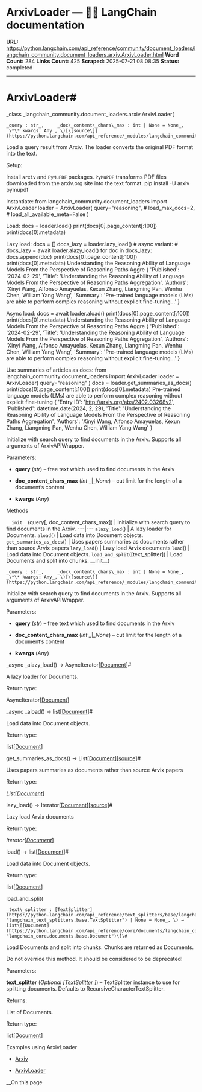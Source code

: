 # ArxivLoader — 🦜🔗 LangChain  documentation

**URL:** https://python.langchain.com/api_reference/community/document_loaders/langchain_community.document_loaders.arxiv.ArxivLoader.html
**Word Count:** 284
**Links Count:** 425
**Scraped:** 2025-07-21 08:08:35
**Status:** completed

---

# ArxivLoader\#

_class _langchain\_community.document\_loaders.arxiv.ArxivLoader\(

    _query : str_,     _doc\_content\_chars\_max : int | None = None_,     _\*\* kwargs: Any_, \)[\[source\]](https://python.langchain.com/api_reference/_modules/langchain_community/document_loaders/arxiv.html#ArxivLoader)\#     

Load a query result from Arxiv. The loader converts the original PDF format into the text.

Setup:     

Install `arxiv` and `PyMuPDF` packages. `PyMuPDF` transforms PDF files downloaded from the arxiv.org site into the text format.               pip install -U arxiv pymupdf     

Instantiate:                    from langchain_community.document_loaders import ArxivLoader          loader = ArxivLoader(         query="reasoning",         # load_max_docs=2,         # load_all_available_meta=False     )     

Load:                    docs = loader.load()     print(docs[0].page_content[:100])     print(docs[0].metadata)     

Lazy load:                    docs = []     docs_lazy = loader.lazy_load()          # async variant:     # docs_lazy = await loader.alazy_load()          for doc in docs_lazy:         docs.append(doc)     print(docs[0].page_content[:100])     print(docs[0].metadata)                    Understanding the Reasoning Ability of Language Models     From the Perspective of Reasoning Paths Aggre     {         'Published': '2024-02-29',         'Title': 'Understanding the Reasoning Ability of Language Models From the                 Perspective of Reasoning Paths Aggregation',         'Authors': 'Xinyi Wang, Alfonso Amayuelas, Kexun Zhang, Liangming Pan,                 Wenhu Chen, William Yang Wang',         'Summary': 'Pre-trained language models (LMs) are able to perform complex reasoning                 without explicit fine-tuning...'     }     

Async load:                    docs = await loader.aload()     print(docs[0].page_content[:100])     print(docs[0].metadata)                    Understanding the Reasoning Ability of Language Models     From the Perspective of Reasoning Paths Aggre     {         'Published': '2024-02-29',         'Title': 'Understanding the Reasoning Ability of Language Models From the                 Perspective of Reasoning Paths Aggregation',         'Authors': 'Xinyi Wang, Alfonso Amayuelas, Kexun Zhang, Liangming Pan,                 Wenhu Chen, William Yang Wang',         'Summary': 'Pre-trained language models (LMs) are able to perform complex reasoning                 without explicit fine-tuning...'     }     

Use summaries of articles as docs:                    from langchain_community.document_loaders import ArxivLoader          loader = ArxivLoader(         query="reasoning"     )          docs = loader.get_summaries_as_docs()     print(docs[0].page_content[:100])     print(docs[0].metadata)                    Pre-trained language models (LMs) are able to perform complex reasoning     without explicit fine-tuning     {         'Entry ID': 'http://arxiv.org/abs/2402.03268v2',         'Published': datetime.date(2024, 2, 29),         'Title': 'Understanding the Reasoning Ability of Language Models From the                 Perspective of Reasoning Paths Aggregation',         'Authors': 'Xinyi Wang, Alfonso Amayuelas, Kexun Zhang, Liangming Pan,                 Wenhu Chen, William Yang Wang'     }     

Initialize with search query to find documents in the Arxiv. Supports all arguments of ArxivAPIWrapper.

Parameters:     

  * **query** \(_str_\) – free text which used to find documents in the Arxiv

  * **doc\_content\_chars\_max** \(_int_ _|__None_\) – cut limit for the length of a document’s content

  * **kwargs** \(_Any_\)

Methods

`__init__`\(query\[, doc\_content\_chars\_max\]\) | Initialize with search query to find documents in the Arxiv.   ---|---   `alazy_load`\(\) | A lazy loader for Documents.   `aload`\(\) | Load data into Document objects.   `get_summaries_as_docs`\(\) | Uses papers summaries as documents rather than source Arvix papers   `lazy_load`\(\) | Lazy load Arvix documents   `load`\(\) | Load data into Document objects.   `load_and_split`\(\[text\_splitter\]\) | Load Documents and split into chunks.      \_\_init\_\_\(

    _query : str_,     _doc\_content\_chars\_max : int | None = None_,     _\*\* kwargs: Any_, \)[\[source\]](https://python.langchain.com/api_reference/_modules/langchain_community/document_loaders/arxiv.html#ArxivLoader.__init__)\#     

Initialize with search query to find documents in the Arxiv. Supports all arguments of ArxivAPIWrapper.

Parameters:     

  * **query** \(_str_\) – free text which used to find documents in the Arxiv

  * **doc\_content\_chars\_max** \(_int_ _|__None_\) – cut limit for the length of a document’s content

  * **kwargs** \(_Any_\)

_async _alazy\_load\(\) → AsyncIterator\[[Document](https://python.langchain.com/api_reference/core/documents/langchain_core.documents.base.Document.html#langchain_core.documents.base.Document "langchain_core.documents.base.Document")\]\#     

A lazy loader for Documents.

Return type:     

AsyncIterator\[[Document](https://python.langchain.com/api_reference/core/documents/langchain_core.documents.base.Document.html#langchain_core.documents.base.Document "langchain_core.documents.base.Document")\]

_async _aload\(\) → list\[[Document](https://python.langchain.com/api_reference/core/documents/langchain_core.documents.base.Document.html#langchain_core.documents.base.Document "langchain_core.documents.base.Document")\]\#     

Load data into Document objects.

Return type:     

list\[[Document](https://python.langchain.com/api_reference/core/documents/langchain_core.documents.base.Document.html#langchain_core.documents.base.Document "langchain_core.documents.base.Document")\]

get\_summaries\_as\_docs\(\) → List\[[Document](https://python.langchain.com/api_reference/core/documents/langchain_core.documents.base.Document.html#langchain_core.documents.base.Document "langchain_core.documents.base.Document")\][\[source\]](https://python.langchain.com/api_reference/_modules/langchain_community/document_loaders/arxiv.html#ArxivLoader.get_summaries_as_docs)\#     

Uses papers summaries as documents rather than source Arvix papers

Return type:     

_List_\[[_Document_](https://python.langchain.com/api_reference/core/documents/langchain_core.documents.base.Document.html#langchain_core.documents.base.Document "langchain_core.documents.base.Document")\]

lazy\_load\(\) → Iterator\[[Document](https://python.langchain.com/api_reference/core/documents/langchain_core.documents.base.Document.html#langchain_core.documents.base.Document "langchain_core.documents.base.Document")\][\[source\]](https://python.langchain.com/api_reference/_modules/langchain_community/document_loaders/arxiv.html#ArxivLoader.lazy_load)\#     

Lazy load Arvix documents

Return type:     

_Iterator_\[[_Document_](https://python.langchain.com/api_reference/core/documents/langchain_core.documents.base.Document.html#langchain_core.documents.base.Document "langchain_core.documents.base.Document")\]

load\(\) → list\[[Document](https://python.langchain.com/api_reference/core/documents/langchain_core.documents.base.Document.html#langchain_core.documents.base.Document "langchain_core.documents.base.Document")\]\#     

Load data into Document objects.

Return type:     

list\[[Document](https://python.langchain.com/api_reference/core/documents/langchain_core.documents.base.Document.html#langchain_core.documents.base.Document "langchain_core.documents.base.Document")\]

load\_and\_split\(

    _text\_splitter : [TextSplitter](https://python.langchain.com/api_reference/text_splitters/base/langchain_text_splitters.base.TextSplitter.html#langchain_text_splitters.base.TextSplitter "langchain_text_splitters.base.TextSplitter") | None = None_, \) → list\[[Document](https://python.langchain.com/api_reference/core/documents/langchain_core.documents.base.Document.html#langchain_core.documents.base.Document "langchain_core.documents.base.Document")\]\#     

Load Documents and split into chunks. Chunks are returned as Documents.

Do not override this method. It should be considered to be deprecated\!

Parameters:     

**text\_splitter** \(_Optional_ _\[_[_TextSplitter_](https://python.langchain.com/api_reference/text_splitters/base/langchain_text_splitters.base.TextSplitter.html#langchain_text_splitters.base.TextSplitter "langchain_text_splitters.base.TextSplitter") _\]_\) – TextSplitter instance to use for splitting documents. Defaults to RecursiveCharacterTextSplitter.

Returns:     

List of Documents.

Return type:     

list\[[Document](https://python.langchain.com/api_reference/core/documents/langchain_core.documents.base.Document.html#langchain_core.documents.base.Document "langchain_core.documents.base.Document")\]

Examples using ArxivLoader

  * [Arxiv](https://python.langchain.com/docs/integrations/providers/arxiv/)

  * [ArxivLoader](https://python.langchain.com/docs/integrations/document_loaders/arxiv/)

__On this page